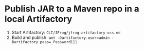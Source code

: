 # Publish JAR to a Maven repo in a local Artifactory

1. Start Artifactory: `CLI/JFrog/jfrog-artifactory-oss.md`
2. Build and publish: `ant -Dartifactory.user=admin -Dartifactory.pass=_Password111`

